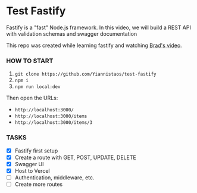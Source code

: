 # Test Fastify

Fastify is a "fast" Node.js framework. In this video, we will build a REST API with validation schemas and swagger documentation

This repo was created while learning fastify and watching [Brad's video](https://www.youtube.com/watch?v=Lk-uVEVGxOA).

### HOW TO START

1. `git clone https://github.com/Yiannistaos/test-fastify`
2. `npm i`
3. `npm run local:dev`

Then open the URLs:

- `http://localhost:3000/`
- `http://localhost:3000/items`
- `http://localhost:3000/items/3`

### TASKS

- [x] Fastify first setup
- [x] Create a route with GET, POST, UPDATE, DELETE
- [x] Swagger UI
- [x] Host to Vercel 
- [ ] Authentication, middleware, etc.
- [ ] Create more routes